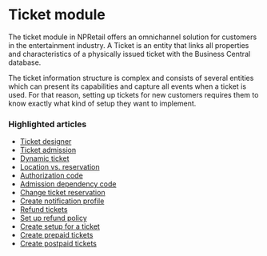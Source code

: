 # Ticket module

The ticket module in NPRetail offers an omnichannel solution for customers in the entertainment industry. A Ticket is an entity that links all properties and characteristics of a physically issued ticket with the Business Central database.

The ticket information structure is complex and consists of several entities which can present its capabilities and capture all events when a ticket is used. For that reason, setting up tickets for new customers requires them to know exactly what kind of setup they want to implement.


### Highlighted articles

- [Ticket designer](./tutorial/TicketDesigner.md)
- [Ticket admission](./explanation/admission.md)
- [Dynamic ticket](explanation/DynamicTicket.md)
- [Location vs. reservation](./explanation/locationVsReservation.md)
- [Authorization code](./explanation/AuthorizationCode.md)
- [Admission dependency code](./explanation/AdmissionDependencyCode.md)
- [Change ticket reservation](./howto/ChangeTicketReservation.md)
- [Create notification profile](./howto/CreateNotificationProfile.md)
- [Refund tickets](./howto/RefundingTickets.md)
- [Set up refund policy](./howto/SetUpRefundPolicy.md)
- [Create setup for a ticket](./tutorial/ticket_tutorial.md)
- [Create prepaid tickets](howto/create_prepaid_ticket.md)
- [Create postpaid tickets](howto/create_postpaid_ticket.md)
